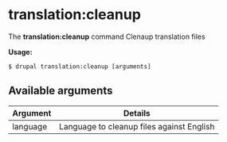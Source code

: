# translation:cleanup
The **translation:cleanup** command Clenaup translation files

**Usage:**
```
$ drupal translation:cleanup [arguments] 
```

## Available arguments
Argument | Details
---------|-------------
language | Language to cleanup files against English
